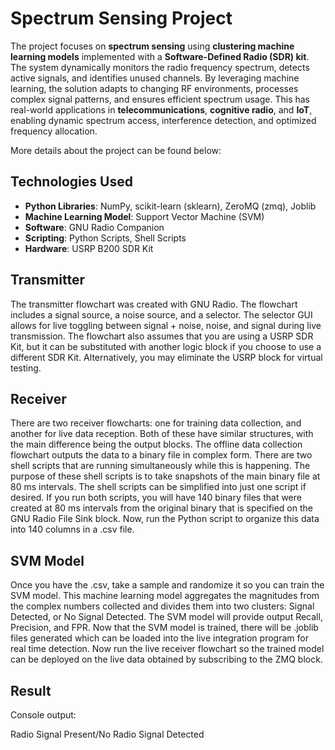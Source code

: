 # Spectrum Sensing Project

The project focuses on **spectrum sensing** using **clustering machine learning models** implemented with a **Software-Defined Radio (SDR) kit**. The system dynamically monitors the radio frequency spectrum, detects active signals, and identifies unused channels. By leveraging machine learning, the solution adapts to changing RF environments, processes complex signal patterns, and ensures efficient spectrum usage. This has real-world applications in **telecommunications**, **cognitive radio**, and **IoT**, enabling dynamic spectrum access, interference detection, and optimized frequency allocation.

More details about the project can be found below:

## Technologies Used

- **Python Libraries**: NumPy, scikit-learn (sklearn), ZeroMQ (zmq), Joblib  
- **Machine Learning Model**: Support Vector Machine (SVM)  
- **Software**: GNU Radio Companion  
- **Scripting**: Python Scripts, Shell Scripts  
- **Hardware**: USRP B200 SDR Kit  

## Transmitter
The transmitter flowchart was created with GNU Radio. The flowchart includes a signal source, a noise source, and a selector. The selector GUI allows for live toggling between signal + noise, noise, and signal during live transmission. The flowchart also assumes that you are using a USRP SDR Kit, but it can be substituted with another logic block if you choose to use a different SDR Kit. Alternatively, you may eliminate the USRP block for virtual testing.

## Receiver
There are two receiver flowcharts: one for training data collection, and another for live data reception. Both of these have similar structures, with the main difference being the output blocks. The offline data collection flowchart outputs the data to a binary file in complex form. There are two shell scripts that are running simultaneously while this is happening. The purpose of these shell scripts is to take snapshots of the main binary file at 80 ms intervals. The shell scripts can be simplified into just one script if desired. If you run both scripts, you will have 140 binary files that were created at 80 ms intervals from the original binary that is specified on the GNU Radio File Sink block. Now, run the Python script to organize this data into 140 columns in a .csv file. 

## SVM Model
Once you have the .csv, take a sample and randomize it so you can train the SVM model. This machine learning model aggregates the magnitudes from the complex numbers collected and divides them into two clusters: Signal Detected, or No Signal Detected. The SVM model will provide output Recall, Precision, and FPR. Now that the SVM model is trained, there will be .joblib files generated which can be loaded into the live integration program for real time detection. Now run the live receiver flowchart so the trained model can be deployed on the live data obtained by subscribing to the ZMQ block. 

## Result
Console output:

Radio Signal Present/No Radio Signal Detected
